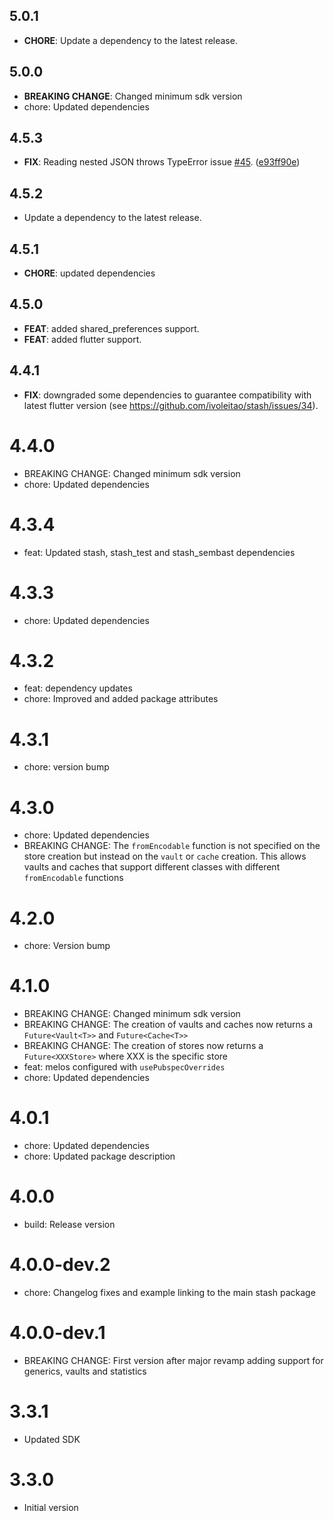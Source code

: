 ## 5.0.1

 - **CHORE**: Update a dependency to the latest release.

## 5.0.0

- **BREAKING CHANGE**: Changed minimum sdk version
- chore: Updated dependencies

## 4.5.3

 - **FIX**: Reading nested JSON throws TypeError issue [#45](https://github.com/ivoleitao/stash/issues/45). ([e93ff90e](https://github.com/ivoleitao/stash/commit/e93ff90ed0f849779b58c3baa4d34973608ce7ab))

## 4.5.2

 - Update a dependency to the latest release.

## 4.5.1

 - **CHORE**: updated dependencies

## 4.5.0

 - **FEAT**: added shared_preferences support.
 - **FEAT**: added flutter support.

## 4.4.1

 - **FIX**: downgraded some dependencies to guarantee compatibility with latest flutter version (see https://github.com/ivoleitao/stash/issues/34).

# 4.4.0

- BREAKING CHANGE: Changed minimum sdk version
- chore: Updated dependencies

# 4.3.4

- feat: Updated stash, stash_test and stash_sembast dependencies

# 4.3.3

- chore: Updated dependencies

# 4.3.2

- feat: dependency updates
- chore: Improved and added package attributes

# 4.3.1

- chore: version bump

# 4.3.0

- chore: Updated dependencies
- BREAKING CHANGE: The `fromEncodable` function is not specified on the store creation but instead on the `vault` or `cache` creation. This allows vaults and caches that support different classes with different `fromEncodable` functions

# 4.2.0

- chore: Version bump

# 4.1.0

- BREAKING CHANGE: Changed minimum sdk version
- BREAKING CHANGE: The creation of vaults and caches now returns a `Future<Vault<T>>` and `Future<Cache<T>>`
- BREAKING CHANGE: The creation of stores now returns a `Future<XXXStore>` where XXX is the specific store
- feat: melos configured with `usePubspecOverrides`
- chore: Updated dependencies

# 4.0.1

- chore: Updated dependencies
- chore: Updated package description

# 4.0.0

- build: Release version

# 4.0.0-dev.2

- chore: Changelog fixes and example linking to the main stash package

# 4.0.0-dev.1

- BREAKING CHANGE: First version after major revamp adding support for generics, vaults and statistics

# 3.3.1

- Updated SDK

# 3.3.0

- Initial version